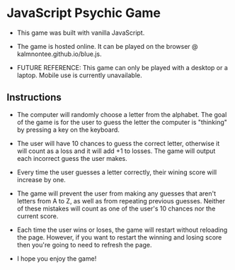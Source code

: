 # JavaScript Psychic Game

* This game was built with vanilla JavaScript.

* The game is hosted online. It can be played on the browser @ kalmnontee.github.io/blue.js.

* FUTURE REFERENCE: This game can only be played with a desktop or a laptop. Mobile use is currently unavailable.

## Instructions
* The computer will randomly choose a letter from the alphabet. The goal of the game is for the user to guess the letter the computer is "thinking" by pressing a key on the keyboard.

* The user will have 10 chances to guess the correct letter, otherwise it will count as a loss and it will add +1 to losses. The game will output each incorrect guess the user makes.

* Every time the user guesses a letter correctly, their wining score will increase by one.

* The game will prevent the user from making any guesses that aren't letters from A to Z, as well as from repeating previous guesses. Neither of these mistakes will count as one of the user's 10 chances nor the current score.

* Each time the user wins or loses, the game will restart without reloading the page. However, if you want to restart the winning and losing score then you're going to need to refresh the page.

* I hope you enjoy the game!
